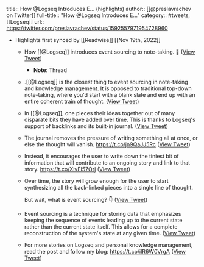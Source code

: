 title:: How @Logseq Introduces E... (highlights)
author:: [[@preslavrachev on Twitter]]
full-title:: "How @Logseq Introduces E..."
category:: #tweets, [[Logseq]]
url:: https://twitter.com/preslavrachev/status/1592557971954728960

- Highlights first synced by [[Readwise]] [[Nov 19th, 2022]]
	- How [[@Logseq]] introduces event sourcing to note-taking. 🧵 ([View Tweet](https://twitter.com/preslavrachev/status/1592557971954728960))
		- **Note**: Thread
	- .[[@Logseq]] is the closest thing to event sourcing in note-taking and knowledge management. It is opposed to traditional top-down note-taking, where you'd start with a blank slate and end up with an entire coherent train of thought. ([View Tweet](https://twitter.com/preslavrachev/status/1592557974454620161))
	- In [[@Logseq]], one pieces their ideas together out of many disparate bits they have added over time. This is thanks to Logseq's support of backlinks and its built-in journal. ([View Tweet](https://twitter.com/preslavrachev/status/1592557976983724033))
	- The journal removes the pressure of writing something all at once, or else the thought will vanish. https://t.co/jn9QaJJ5Rc ([View Tweet](https://twitter.com/preslavrachev/status/1592557979517083648))
	- Instead, it encourages the user to write down the tiniest bit of information that will contribute to an ongoing story and link to that story. https://t.co/XivFI57Orj ([View Tweet](https://twitter.com/preslavrachev/status/1592557982218215424))
	- Over time, the story will grow enough for the user to start synthesizing all the back-linked pieces into a single line of thought.
	  
	  But wait, what is event sourcing? 👇 ([View Tweet](https://twitter.com/preslavrachev/status/1592557984961306624))
	- Event sourcing is a technique for storing data that emphasizes keeping the sequence of events leading up to the current state rather than the current state itself. This allows for a complete reconstruction of the system's state at any given time. ([View Tweet](https://twitter.com/preslavrachev/status/1592557987398176774))
	- For more stories on Logseq and personal knowledge management, read the post and follow my blog: https://t.co/ilR6W0VrgA ([View Tweet](https://twitter.com/preslavrachev/status/1592557989856018437))
